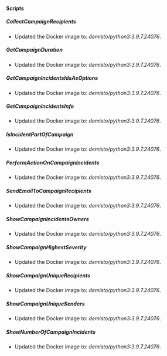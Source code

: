 
#### Scripts
##### CollectCampaignRecipients
- Updated the Docker image to: *demisto/python3:3.9.7.24076*.
##### GetCampaignDuration
- Updated the Docker image to: *demisto/python3:3.9.7.24076*.
##### GetCampaignIncidentsIdsAsOptions
- Updated the Docker image to: *demisto/python3:3.9.7.24076*.
##### GetCampaignIncidentsInfo
- Updated the Docker image to: *demisto/python3:3.9.7.24076*.
##### IsIncidentPartOfCampaign
- Updated the Docker image to: *demisto/python3:3.9.7.24076*.
##### PerformActionOnCampaignIncidents
- Updated the Docker image to: *demisto/python3:3.9.7.24076*.
##### SendEmailToCampaignRecipients
- Updated the Docker image to: *demisto/python3:3.9.7.24076*.
##### ShowCampaignIncidentsOwners
- Updated the Docker image to: *demisto/python3:3.9.7.24076*.
##### ShowCampaignHighestSeverity
- Updated the Docker image to: *demisto/python3:3.9.7.24076*.
##### ShowCampaignUniqueRecipients
- Updated the Docker image to: *demisto/python3:3.9.7.24076*.
##### ShowCampaignUniqueSenders
- Updated the Docker image to: *demisto/python3:3.9.7.24076*.
##### ShowNumberOfCampaignIncidents
- Updated the Docker image to: *demisto/python3:3.9.7.24076*.